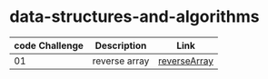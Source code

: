 # data-structures-and-algorithms

| code Challenge | Description     | Link          |
| ---            |    ----         |   ---         |
| 01             |    reverse array| [reverseArray](https://github.com/saifobe/data-structures-and-algorithms/tree/main/reverseArray)  |

